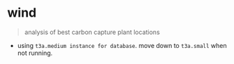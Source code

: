 # wind

> analysis of best carbon capture plant locations

- using `t3a.medium instance for database`. move down to `t3a.small` when not running.

